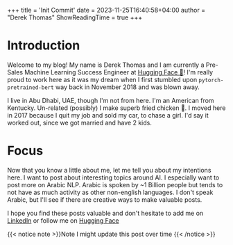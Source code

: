 +++
title = 'Init Commit'
date = 2023-11-25T16:40:58+04:00
author = "Derek Thomas"
ShowReadingTime = true
+++

# Introduction
Welcome to my blog! My name is Derek Thomas and I am currently a Pre-Sales Machine Learning Success Engineer at 
[Hugging Face 🤗](https://huggingface.co)! I'm really proud to work here as it was my dream when I first stumbled upon 
`pytorch-pretrained-bert` way back in November 2018 and was blown away. 

I live in Abu Dhabi, UAE, though I'm not from here. I'm an American from Kentucky. Un-related (possibly) I make 
superb fried chicken 🍗. I moved here in 2017 because I quit my job and sold my car, to chase a girl. 
I'd say it worked out, since we got married and have 2 kids.

# Focus
Now that you know a little about me, let me tell you about my intentions here. I want to post about interesting topics
around AI. I especially want to post more on Arabic NLP. Arabic is spoken by ~1 Billion people but tends to not have
as much activity as other non-english languages. I don't speak Arabic, but I'll see if there are creative ways to make
valuable posts.

I hope you find these posts valuable and don't hesitate to add me on [LinkedIn](https://www.linkedin.com/in/dthomas/) or
follow me on [Hugging Face](https://huggingface.co/derek-thomas)

{{< notice note >}}Note I might update this post over time {{< /notice >}}

